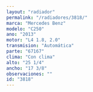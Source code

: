 ```yaml
---
layout: "radiador"
permalink: "/radiadores/3818/"
marca: "Mercedes Benz"
modelo: "C250"
ano: "2013"
motor: "L4 1.8, 2.0"
transmision: "Automática"
parte: "67167"
clima: "Con clima"
alto: "25 1/4"
ancho: "17 3/8"
observaciones: ""
id: "3818"
---
```


